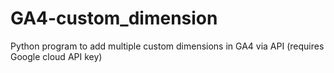 # GA4-custom_dimension
Python program to add multiple custom dimensions in GA4 via API (requires Google cloud API key)
